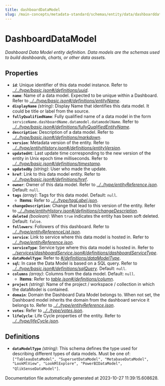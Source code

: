 ```yaml
---
title: dashboardDataModel
slug: /main-concepts/metadata-standard/schemas/entity/data/dashboarddatamodel
---
```


# DashboardDataModel

*Dashboard Data Model entity definition. Data models are the schemas used to build dashboards, charts, or other data assets.*

## Properties

- **`id`**: Unique identifier of this data model instance. Refer to *[../../type/basic.json#/definitions/uuid](#/../type/basic.json#/definitions/uuid)*.
- **`name`**: Name of a data model. Expected to be unique within a Dashboard. Refer to *[../../type/basic.json#/definitions/entityName](#/../type/basic.json#/definitions/entityName)*.
- **`displayName`** *(string)*: Display Name that identifies this data model. It could be title or label from the source.
- **`fullyQualifiedName`**: Fully qualified name of a data model in the form `serviceName.dashboardName.datamodel.datamodelName`. Refer to *[../../type/basic.json#/definitions/fullyQualifiedEntityName](#/../type/basic.json#/definitions/fullyQualifiedEntityName)*.
- **`description`**: Description of a data model. Refer to *[../../type/basic.json#/definitions/markdown](#/../type/basic.json#/definitions/markdown)*.
- **`version`**: Metadata version of the entity. Refer to *[../../type/entityHistory.json#/definitions/entityVersion](#/../type/entityHistory.json#/definitions/entityVersion)*.
- **`updatedAt`**: Last update time corresponding to the new version of the entity in Unix epoch time milliseconds. Refer to *[../../type/basic.json#/definitions/timestamp](#/../type/basic.json#/definitions/timestamp)*.
- **`updatedBy`** *(string)*: User who made the update.
- **`href`**: Link to this data model entity. Refer to *[../../type/basic.json#/definitions/href](#/../type/basic.json#/definitions/href)*.
- **`owner`**: Owner of this data model. Refer to *[../../type/entityReference.json](#/../type/entityReference.json)*. Default: `null`.
- **`tags`** *(array)*: Tags for this data model. Default: `null`.
  - **Items**: Refer to *[../../type/tagLabel.json](#/../type/tagLabel.json)*.
- **`changeDescription`**: Change that lead to this version of the entity. Refer to *[../../type/entityHistory.json#/definitions/changeDescription](#/../type/entityHistory.json#/definitions/changeDescription)*.
- **`deleted`** *(boolean)*: When `true` indicates the entity has been soft deleted. Default: `false`.
- **`followers`**: Followers of this dashboard. Refer to *[../../type/entityReferenceList.json](#/../type/entityReferenceList.json)*.
- **`service`**: Link to service where this data model is hosted in. Refer to *[../../type/entityReference.json](#/../type/entityReference.json)*.
- **`serviceType`**: Service type where this data model is hosted in. Refer to *[../services/dashboardService.json#/definitions/dashboardServiceType](#/services/dashboardService.json#/definitions/dashboardServiceType)*.
- **`dataModelType`**: Refer to *[#/definitions/dataModelType](#definitions/dataModelType)*.
- **`sql`**: In case the Data Model is based on a SQL query. Refer to *[../../type/basic.json#/definitions/sqlQuery](#/../type/basic.json#/definitions/sqlQuery)*. Default: `null`.
- **`columns`** *(array)*: Columns from the data model. Default: `null`.
  - **Items**: Refer to *[table.json#/definitions/column](#ble.json#/definitions/column)*.
- **`project`** *(string)*: Name of the project / workspace / collection in which the dataModel is contained.
- **`domain`**: Domain the Dashboard Data Model belongs to. When not set, the Dashboard model inherits the domain from the dashboard service it belongs to. Refer to *[../../type/entityReference.json](#/../type/entityReference.json)*.
- **`votes`**: Refer to *[../../type/votes.json](#/../type/votes.json)*.
- **`lifeCycle`**: Life Cycle properties of the entity. Refer to *[../../type/lifeCycle.json](#/../type/lifeCycle.json)*.
## Definitions

- <a id="definitions/dataModelType"></a>**`dataModelType`** *(string)*: This schema defines the type used for describing different types of data models. Must be one of: `["TableauDataModel", "SupersetDataModel", "MetabaseDataModel", "LookMlView", "LookMlExplore", "PowerBIDataModel", "QlikSenseDataModel"]`.


Documentation file automatically generated at 2023-10-27 11:39:15.608628.
